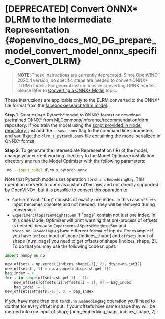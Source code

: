 [DEPRECATED] Convert ONNX* DLRM to the Intermediate Representation {#openvino_docs_MO_DG_prepare_model_convert_model_onnx_specific_Convert_DLRM}
===============================

> **NOTE**: These instructions are currently deprecated. Since OpenVINO™ 2020.4 version, no specific steps are needed to convert ONNX\* DLRM models. For general instructions on converting ONNX models, please refer to [Converting a ONNX* Model](../Convert_Model_From_ONNX.md) topic.

These instructions are applicable only to the DLRM converted to the ONNX* file format from the [facebookresearch/dlrm model](https://github.com/facebookresearch/dlrm).

**Step 1**. Save trained Pytorch* model to ONNX* format or download pretrained ONNX* from 
[MLCommons/inference/recommendation/dlrm](https://github.com/mlcommons/inference/tree/r1.0/recommendation/dlrm/pytorch#supported-models) repository. 
If you train the model using the [script provided in model repository](https://github.com/facebookresearch/dlrm/blob/master/dlrm_s_pytorch.py), just add the `--save-onnx` flag to the command line parameters and you'll get the `dlrm_s_pytorch.onnx` file containing the model serialized in ONNX* format.

**Step 2**. To generate the Intermediate Representation (IR) of the model, change your current working directory to the Model Optimizer installation directory and run the Model Optimizer with the following parameters:
```sh
 mo --input_model dlrm_s_pytorch.onnx
```

Note that Pytorch model uses operation `torch.nn.EmbeddingBag`. This operation converts to onnx as custom `ATen` layer and not directly supported by OpenVINO*, but it is possible to convert this operation to:
* `Gather` if each "bag" consists of exactly one index. In this case `offsets` input becomes obsolete and not needed. They will be removed during conversion.
* `ExperimentalSparseWeightedSum` if "bags" contain not just one index. In this case Model Optimizer will print warning that pre-process of offsets is needed, because `ExperimentalSparseWeightedSum` and `torch.nn.EmbeddingBag` have different format of inputs.
For example if you have `indices` input of shape [indices_shape] and `offsets` input of shape [num_bags] you need to get offsets of shape [indices_shape, 2]. To do that you may use the following code snippet:
```python
import numpy as np

new_offsets = np.zeros((indices.shape[-1], 2), dtype=np.int32)
new_offsets[:, 1] = np.arange(indices.shape[-1])
bag_index = 0
for i in range(offsets.shape[-1] - 1):
    new_offsets[offsets[i]:offsets[i + 1], 0] = bag_index
    bag_index += 1
new_offsets[offsets[-1]:, 0] = bag_index
```
If you have more than one `torch.nn.EmbeddingBag` operation you'll need to do that for every offset input. If your offsets have same shape they will be merged into one input of shape [num_embedding_bags, indices_shape, 2].
